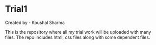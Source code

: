 # Trial1

Created by - Koushal Sharma

This is the repository where all my trial work will be uploaded with many files.
The repo includes html, css files along with some dependent files.
